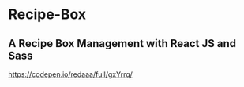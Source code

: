# Recipe-Box

## A Recipe Box Management with React JS and Sass

https://codepen.io/redaaa/full/gxYrrq/


